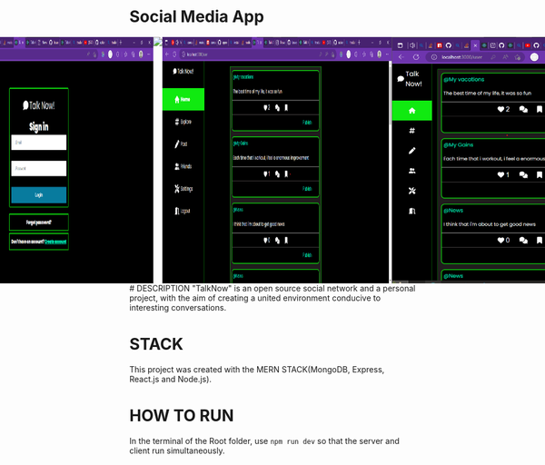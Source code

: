 # Social Media App

<div style="display: flex; justify-content: center;" >
    <img src="images\home.png" width="80%" height="auto">
    <img src="images\create_user.png" width="80%" height="auto">
    <img src="images\user_page1.png" width="80%" height="auto">
    <img src="images\user_page2.png" width="80%" height="auto">
</div>
# DESCRIPTION
"TalkNow" is an open source social network and a personal project, with the aim of creating a united environment conducive to interesting conversations.

# STACK
This project was created with the MERN STACK(MongoDB, Express, React.js and Node.js).

# HOW TO RUN
 
In the terminal of the Root folder, use `npm run dev` so that the server and client run simultaneously.

